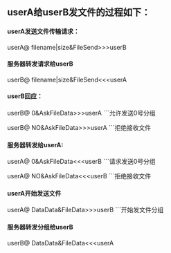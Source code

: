 ﻿## userA给userB发文件的过程如下：


#### userA发送文件传输请求：

userA@ filename|size&FileSend>>>userB

#### 服务器转发请求给userB
userB@ filename|size&FileSend<<<userA


#### userB回应：

userB@ 0&AskFileData>>>userA    ```允许发送0号分组

userB@ NO&AskFileData>>>userA   ```拒绝接收文件


#### 服务器转发给userA:

userA@ 0&AskFileData<<<userB  ```请求发送0号分组

userA@ NO&AskFileData<<<userB   ```拒绝接收文件

#### userA开始发送文件

userA@ DataData&FileData>>>userB   ```开始发文件分组

#### 服务器转发分组给userB

userB@ DataData&FileData<<<userA
